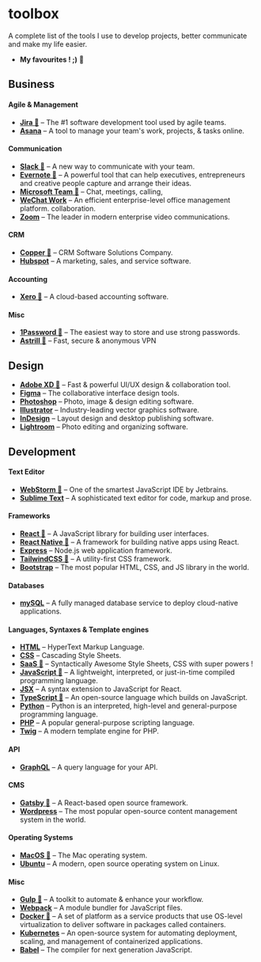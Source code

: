 # toolbox

A complete list of the tools I use to develop projects, better communicate and make my life easier. 

- **My favourites ! ;)** 🌟

## Business

#### Agile & Management
- **[Jira 🌟](https://www.atlassian.com/software/jira/)** – The #1 software development tool used by agile teams.
- **[Asana](https://app.asana.com/)** – A tool to manage your team's work, projects, & tasks online.

#### Communication
- **[Slack 🌟](https://slack.com/)** – A new way to communicate with your team.
- **[Evernote 🌟](https://evernote.com/)** – A powerful tool that can help executives, entrepreneurs and creative people capture and arrange their ideas.
- **[Microsoft Team 🌟](https://www.microsoft.com/en-us/microsoft-teams/group-chat-software)** – Chat, meetings, calling, 
- **[WeChat Work](https://work.weixin.qq.com/)** – An efficient enterprise-level office management platform.
collaboration.
- **[Zoom](https://zoom.us/)** – The leader in modern enterprise video communications.

#### CRM
- **[Copper 🌟](https://www.copper.com/)** – CRM Software Solutions Company.
- **[Hubspot](https://www.hubspot.com/)** – A marketing, sales, and service software.

#### Accounting
- **[Xero 🌟](https://www.xero.com/)** – A cloud-based accounting software.

#### Misc
- **[1Password 🌟](https://1password.com/)** – The easiest way to store and use strong passwords.
- **[Astrill 🌟](https://www.astrill.com/)** – Fast, secure & anonymous VPN

## Design

- **[Adobe XD 🌟](https://www.adobe.com/products/xd.html/)** – Fast & powerful UI/UX design & collaboration tool.
- **[Figma](https://www.figma.com/)** – The collaborative interface design tools.
- **[Photoshop](https://www.adobe.com/products/photoshop.html/)** – Photo, image & design editing software.
- **[Illustrator](https://www.adobe.com/products/illustrator.html/)** – Industry-leading vector graphics software.
- **[InDesign](https://www.adobe.com/products/indesign.html/)** – Layout design and desktop publishing software.
- **[Lightroom](https://www.adobe.com/products/photoshop-lightroom.html)** – Photo editing and organizing software.

## Development

#### Text Editor
- **[WebStorm 🌟](https://www.jetbrains.com/webstorm/)** – One of the smartest JavaScript IDE by Jetbrains.
- **[Sublime Text](https://www.sublimetext.com/)** – A sophisticated text editor for code, markup and prose.

#### Frameworks
- **[React 🌟](https://www.jetbrains.com/webstorm/)** – A JavaScript library for building user interfaces.
- **[React Native 🌟](https://reactnative.dev/)** – A framework for building native apps using React.
- **[Express](https://expressjs.com/)** – Node.js web application framework.
- **[TailwindCSS 🌟](https://tailwindcss.com/)** – A utility-first CSS framework.
- **[Bootstrap](https://getbootstrap.com/)** – The most popular HTML, CSS, and JS library in the world.

#### Databases
- **[mySQL](https://www.mysql.com/)** – A fully managed database service to deploy cloud-native applications.

#### Languages, Syntaxes & Template engines
- **[HTML](https://developer.mozilla.org/en-US/docs/Web/HTML)** – HyperText Markup Language.
- **[CSS](https://developer.mozilla.org/en-US/docs/Web/CSS)** – Cascading Style Sheets.
- **[SaaS 🌟](https://sass-lang.com/)** – Syntactically Awesome Style Sheets, CSS with super powers !
- **[JavaScript 🌟](https://developer.mozilla.org/en-US/docs/Web/JavaScript)** – A lightweight, interpreted, or just-in-time compiled programming language.
- **[JSX](https://reactjs.org/docs/introducing-jsx.html)** – A syntax extension to JavaScript for React.
- **[TypeScript 🌟](https://www.typescriptlang.org/)** – An open-source language which builds on JavaScript.
- **[Python](https://www.python.org/)** – Python is an interpreted, high-level and general-purpose programming language.
- **[PHP](https://www.php.net/)** – A popular general-purpose scripting language.
- **[Twig](https://twig.symfony.com/)** – A modern template engine for PHP. 

#### API
- **[GraphQL](https://graphql.org/)** – A query language for your API.

#### CMS
- **[Gatsby 🌟](https://www.gatsbyjs.com/)** – A React-based open source framework.
- **[Wordpress](https://wordpress.com/)** – The most popular open-source content management system in the world.

#### Operating Systems
- **[MacOS 🌟](https://www.apple.com/macos/)** – The Mac operating system.
- **[Ubuntu](https://ubuntu.com/)** – A modern, open source operating system on Linux.

#### Misc
- **[Gulp 🌟](https://gulpjs.com/)** – A toolkit to automate & enhance your workflow.
- **[Webpack](https://webpack.js.org/)** – A module bundler for JavaScript files.
- **[Docker 🌟](https://www.docker.com/)** –  A set of platform as a service products that use OS-level virtualization to deliver software in packages called containers.
- **[Kubernetes](https://kubernetes.io/)** – An open-source system for automating deployment, scaling, and management of containerized applications.
- **[Babel](https://gulpjs.com/)** – The compiler for next generation JavaScript.







